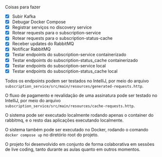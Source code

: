 Coisas para fazer
- [X] Subir Kafka
- [X] Debugar Docker Compose
- [X] Registrar serviços no discovery service
- [X] Rotear requests para o subscription-service
- [X] Rotear requests para o subscription-status-cache
- [X] Receber updates do RabbitMQ
- [X] Notificar RabbitMQ
- [X] Testar endpoints do subscription-service containerizado
- [X] Testar endpoints do subscription-status_cache containerizado
- [X] Testar endpoints do subscription-service local
- [X] Testar endpoints do subscription-status_cache local

Todos os endpoints podem ser testados no IntelliJ, por meio do arquivo ```subscription_service/src/main/resources/generated-requests.http```.

O fluxo de pagamento e revalidação de uma assinatura pode ser testado no IntelliJ, por meio do arquivo ```subscription_service/src/main/resources/cache-requests.http```.

O sistema pode ser executado localmente rodando apenas o container do rabbitmq, e o resto das aplicações executando localmente.

O sistema também pode ser executado no Docker, rodando o comando ```docker compose up``` no diretório root do projeto.

O projeto foi desenvolvido em conjunto de forma colaborativa em sessões de live coding, tanto durante as aulas quanto em outros momentos.
